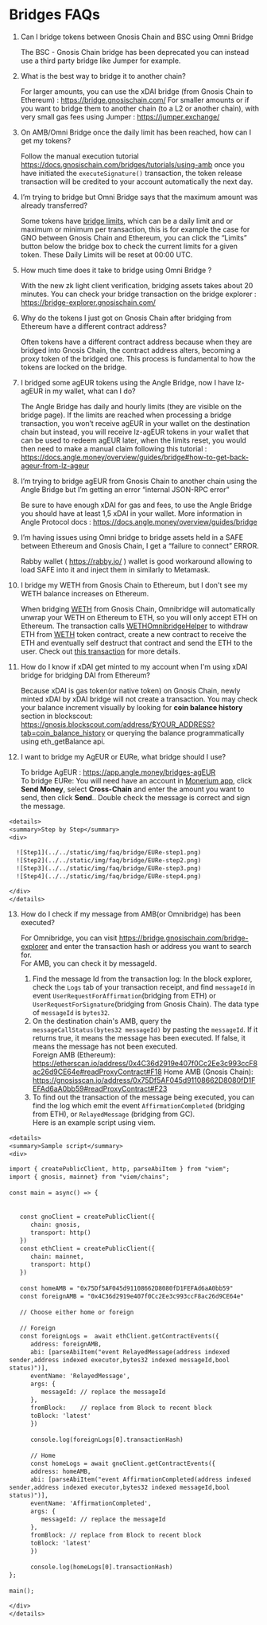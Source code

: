 # Bridges FAQs

1. Can I bridge tokens between Gnosis Chain and BSC using Omni Bridge

   The BSC - Gnosis Chain bridge has been deprecated you can instead use a third party bridge like Jumper for example.

2. What is the best way to bridge it to another chain?

   For larger amounts, you can use the xDAI bridge (from Gnosis Chain to Ethereum) : https://bridge.gnosischain.com/ For smaller amounts or if you want to bridge them to another chain (to a L2 or another chain), with very small gas fees using Jumper : https://jumper.exchange/

3. On AMB/Omni Bridge once the daily limit has been reached, how can I get my tokens?

   Follow the manual execution tutorial https://docs.gnosischain.com/bridges/tutorials/using-amb once you have initiated the `executeSignature()` transaction, the token release transaction will be credited to your account automatically the next day.

4. I’m trying to bridge but Omni Bridge says that the maximum amount was already transferred?

   Some tokens have [bridge limits](https://docs.gnosischain.com/bridges/tokenbridge/omnibridge#single-transaction-limits), which can be a daily limit and or maximum or minimum per transaction, this is for example the case for GNO between Gnosis Chain and Ethereum, you can click the “Limits” button below the bridge box to check the current limits for a given token. These Daily Limits will be reset at 00:00 UTC.

5. How much time does it take to bridge using Omni Bridge ?

   With the new zk light client verification, bridging assets takes about 20 minutes. You can check your bridge transaction on the bridge explorer : https://bridge-explorer.gnosischain.com/

6. Why do the tokens I just got on Gnosis Chain after bridging from Ethereum have a different contract address?

   Often tokens have a different contract address because when they are bridged into Gnosis Chain, the contract address alters, becoming a proxy token of the bridged one. This process is fundamental to how the tokens are locked on the bridge.

7. I bridged some agEUR tokens using the Angle Bridge, now I have lz-agEUR in my wallet, what can I do?

   The Angle Bridge has daily and hourly limits (they are visible on the bridge page). If the limits are reached when processing a bridge transaction, you won’t receive agEUR in your wallet on the destination chain but instead, you will receive lz-agEUR tokens in your wallet that can be used to redeem agEUR later, when the limits reset, you would then need to make a manual claim following this tutorial : https://docs.angle.money/overview/guides/bridge#how-to-get-back-ageur-from-lz-ageur

8. I’m trying to bridge agEUR from Gnosis Chain to another chain using the Angle Bridge but I’m getting an error “internal JSON-RPC error”

   Be sure to have enough xDAI for gas and fees, to use the Angle Bridge you should have at least 1,5 xDAI in your wallet. More information in Angle Protocol docs : https://docs.angle.money/overview/guides/bridge

9. I’m having issues using Omni bridge to bridge assets held in a SAFE between Ethereum and Gnosis Chain, I get a “failure to connect” ERROR.

   Rabby wallet ( https://rabby.io/ ) wallet is good workaround allowing to load SAFE into it and inject them in similarly to Metamask.

10. I bridge my WETH from Gnosis Chain to Ethereum, but I don't see my WETH balance increases on Ethereum.

      When bridging [WETH](https://gnosisscan.io/token/0x6a023ccd1ff6f2045c3309768ead9e68f978f6e1) from Gnosis Chain, Omnibridge will automatically unwrap your WETH on Ethereum to ETH, so you will only accept ETH on Ethereum. The transaction calls [WETHOmnibridgeHelper](https://etherscan.io/address/0xa6439Ca0FCbA1d0F80df0bE6A17220feD9c9038a) to withdraw ETH from [WETH](https://etherscan.io/address/0xC02aaA39b223FE8D0A0e5C4F27eAD9083C756Cc2) token contract, create a new contract to receive the ETH and eventually self destruct that contract and send the ETH to the user. Check out [this transaction](https://etherscan.io/tx/0xfed3bfb9a86b4c65039de6e64f4582e7fad8b1cac0b67f69c185c0332b3fab7e) for more details.

11. How do I know if xDAI get minted to my account when I'm using xDAI bridge for bridging DAI from Ethereum?

      Because xDAI is gas token(or native token) on Gnosis Chain, newly minted xDAI by xDAI bridge will not create a transaction. You may check your balance increment visually by looking for **coin balance history** section in blockscout: https://gnosis.blockscout.com/address/$YOUR_ADDRESS?tab=coin_balance_history or querying the balance programmatically using eth_getBalance api.

12. I want to bridge my AgEUR or EURe, what bridge should I use?

      To bridge AgEUR : https://app.angle.money/bridges-agEUR    
      To bridge EURe: You will need have an account in [Monerium app](https://monerium.app/), click **Send Money**, select **Cross-Chain** and enter the amount you want to send, then click **Send**.. Double check the message is correct and sign the message. 

```mdx-code-block
<details>
<summary>Step by Step</summary>
<div>
```
      ![Step1](../../static/img/faq/bridge/EURe-step1.png)    
      ![Step2](../../static/img/faq/bridge/EURe-step2.png)  
      ![Step3](../../static/img/faq/bridge/EURe-step3.png)  
      ![Step4](../../static/img/faq/bridge/EURe-step4.png)  

```mdx-code-block
</div>
</details>
```

13. How do I check if my message from AMB(or Omnibridge) has been executed?

      For Omnibridge, you can visit https://bridge.gnosischain.com/bridge-explorer and enter the transaction hash or address you want to search for.    
      For AMB, you can check it by messageId.    
      1. Find the message Id from the transaction log: In the block explorer, check the `Logs` tab of your transaction receipt, and find `messageId` in event `UserRequestForAffirmation`(bridging from ETH) or `UserRequestForSignature`(bridging from Gnosis Chain). The data type of `messageId` is `bytes32`.    
      2. On the destination chain's AMB, query the `messageCallStatus(bytes32 messageId)` by pasting the `messageId`. If it returns true, it means the message has been executed. If false, it means the message has not been executed.    
         Foreign AMB (Ethereum): https://etherscan.io/address/0x4C36d2919e407f0Cc2Ee3c993ccF8ac26d9CE64e#readProxyContract#F18
         Home AMB (Gnosis Chain): https://gnosisscan.io/address/0x75Df5AF045d91108662D8080fD1FEFAd6aA0bb59#readProxyContract#F23
      3. To find out the transaction of the message being executed, you can find the log which emit the event `AffirmationCompleted` (bridging from ETH), or `RelayedMessage` (bridging from GC).     
      Here is an example script using viem.    

```mdx-code-block
<details>
<summary>Sample script</summary>
<div>
```

```
import { createPublicClient, http, parseAbiItem } from "viem";
import { gnosis, mainnet} from "viem/chains";

const main = async() => {


   const gnoClient = createPublicClient({
      chain: gnosis,
      transport: http()
   })
   const ethClient = createPublicClient({
      chain: mainnet,
      transport: http()
   })

   const homeAMB = "0x75Df5AF045d91108662D8080fD1FEFAd6aA0bb59"
   const foreignAMB = "0x4C36d2919e407f0Cc2Ee3c993ccF8ac26d9CE64e"
   
   // Choose either home or foreign

   // Foreign 
   const foreignLogs =  await ethClient.getContractEvents({ 
      address: foreignAMB,
      abi: [parseAbiItem("event RelayedMessage(address indexed sender,address indexed executor,bytes32 indexed messageId,bool status)")],
      eventName: 'RelayedMessage',
      args: {
         messageId: // replace the messageId
      },
      fromBlock: 	// replace from Block to recent block
      toBlock: 'latest'
      })

      console.log(foreignLogs[0].transactionHash)
      
      // Home 
      const homeLogs = await gnoClient.getContractEvents({ 
      address: homeAMB,
      abi: [parseAbiItem("event AffirmationCompleted(address indexed sender,address indexed executor,bytes32 indexed messageId,bool status)")],
      eventName: 'AffirmationCompleted',
      args: {
         messageId: // replace the messageId
      },
      fromBlock: // replace from Block to recent block
      toBlock: 'latest'
      })

      console.log(homeLogs[0].transactionHash)
};  

main();
```

```mdx-code-block
</div>
</details>
```
